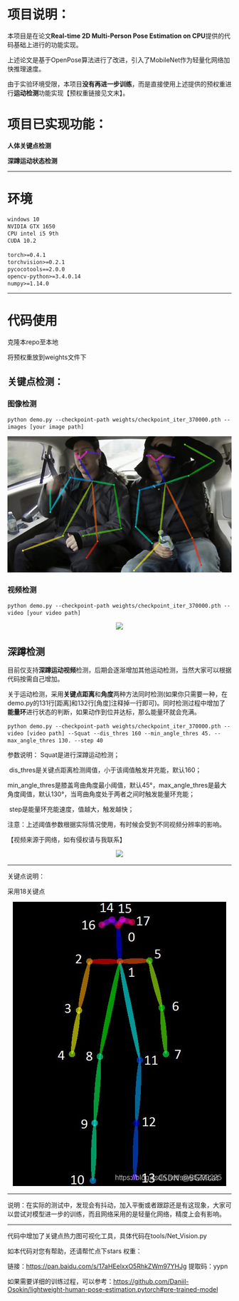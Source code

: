 # **项目说明：**

本项目是在论文**Real-time 2D Multi-Person Pose Estimation on CPU**提供的代码基础上进行的功能实现。

上述论文是基于OpenPose算法进行了改进，引入了MobileNet作为轻量化网络加快推理速度。

由于实验环境受限，本项目**没有再进一步训练**，而是直接使用上述提供的预权重进行**运动检测**功能实现【预权重链接见文末】。

# **项目已实现功能：**

**人体关键点检测**

**深蹲运动状态检测**

------

# 环境

```
windows 10
NVIDIA GTX 1650
CPU intel i5 9th
CUDA 10.2

torch>=0.4.1
torchvision>=0.2.1
pycocotools==2.0.0
opencv-python>=3.4.0.14
numpy>=1.14.0
```

------

# 代码使用

克隆本repo至本地

将预权重放到weights文件下

## 关键点检测：

### **图像检测**

```shell
python demo.py --checkpoint-path weights/checkpoint_iter_370000.pth --images [your image path]
```





<p align="center">
  <img src="data/preview.jpg" />
</p>

### **视频检测**

```shell
python demo.py --checkpoint-path weights/checkpoint_iter_370000.pth --video [your video path]
```



<p align="center">
  <img src="data/human_pose_estimation.gif" />
</p>

## 深蹲检测

目前仅支持**深蹲运动视频**检测，后期会逐渐增加其他运动检测，当然大家可以根据代码按需自己增加。

关于运动检测，采用**关键点距离**和**角度**两种方法同时检测(如果你只需要一种，在demo.py的131行[距离]和132行[角度]注释掉一行即可)。同时检测过程中增加了**能量环**进行状态的判断，如果动作到位并达标，那么能量环就会充满。

```shell
python demo.py --checkpoint-path weights/checkpoint_iter_370000.pth --video [video path] --Squat --dis_thres 160 --min_angle_thres 45. --max_angle_thres 130. --step 40
```



参数说明： Squat是进行深蹲运动检测；

​					dis_thres是关键点距离检测阈值，小于该阈值触发并充能，默认160；

​					min_angle_thres是膝盖弯曲角度最小阈值，默认45°，max_angle_thres是最大角度阈值，默认130°，当弯曲角度处于两者之间时触发能量环充能；

​					step是能量环充能速度，值越大，触发越快；

注意：上述阈值参数根据实际情况使用，有时候会受到不同视频分辨率的影响。

【视频来源于网络，如有侵权请与我联系】

<p align="center">
  <img src="data/Squat_pose_estimation.gif" />
</p>

------

关键点说明：

采用18关键点

<p align="center">
  <img src="人体关键点说明.png" />
</p>

------

说明：在实际的测试中，发现会有抖动，加入平衡或者跟踪还是有这现象，大家可以尝试对模型进一步的训练，而且网络采用的是轻量化网络，精度上会有影响。

------
代码中增加了关键点热力图可视化工具，具体代码在tools/Net_Vision.py

如本代码对您有帮助，还请帮忙点下stars
权重：

链接：https://pan.baidu.com/s/17aHEelxxO5RhkZWm97YHJg 
提取码：yypn

如果需要详细的训练过程，可以参考：https://github.com/Daniil-Osokin/lightweight-human-pose-estimation.pytorch#pre-trained-model